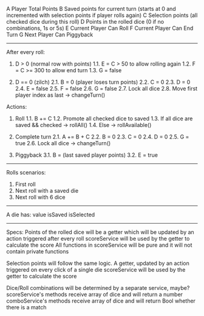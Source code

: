 A Player Total Points
B Saved points for current turn (starts at 0 and incremented with selection points if player rolls again)
C Selection points (all checked dice during this roll)
D Points in the rolled dice (0 if no combinations, 1s or 5s)
E Current Player Can Roll
F Current Player Can End Turn
G Next Player Can Piggyback

---

After every roll:
1. D > 0 (normal row with points)
1.1. E = C > 50 to allow rolling again
1.2. F = C >= 300 to allow end turn
1.3. G = false

2. D == 0 (zilch)
2.1. B = 0 (player loses turn points)
2.2. C = 0
2.3. D = 0
2.4. E = false
2.5. F = false
2.6. G = false
2.7. Lock all dice
2.8. Move first player index as last -> changeTurn()

Actions:
1. Roll
1.1. B += C
1.2. Promote all checked dice to saved
1.3. If all dice are saved && checked -> rollAll()
1.4. Else -> rollAvailable()

2. Complete turn
2.1. A += B + C
2.2. B = 0
2.3. C = 0
2.4. D = 0
2.5. G = true
2.6. Lock all dice -> changeTurn()

3. Piggyback
3.1. B = (last saved player points)
3.2. E = true

---

Rolls scenarios:
1. First roll
2. Next roll with a saved die
3. Next roll with 6 dice

---

A die has:
value
isSaved
isSelected

---

Specs:
Points of the rolled dice will be a getter which will be updated by an action triggered after every roll
scoreService will be used by the getter to calculate the score
All functions in scoreService will be pure and it will not contain private functions

Selection points will follow the same logic. A getter, updated by an action triggered on every click of a single die
scoreService will be used by the getter to calculate the score

Dice/Roll combinations will be determined by a separate service, maybe?
scoreService's methods receive array of dice and will return a number
comboService's methods receive array of dice and will return Bool whether there is a match
